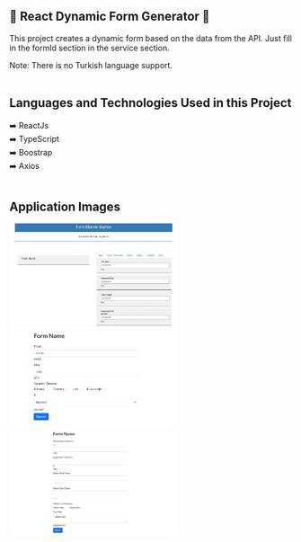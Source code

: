 
## 📌 React Dynamic Form Generator 📌

<p> This project creates a dynamic form based on the data from the API. Just fill in the formId section in the service section. </p>
Note: There is no Turkish language support.
<br/><br/>

 ## Languages and Technologies Used in this Project
:arrow_right: ReactJs </br>
:arrow_right: TypeScript </br>
:arrow_right: Boostrap </br>
:arrow_right: Axios </br>
<br/>

 ## Application Images
 <p>
<a href="https://github.com/hilalbuyukgullu/React_DynamicFormGenerator/blob/main/image/gif1%20(2).gif" target="_blank">
<img src="https://github.com/hilalbuyukgullu/React_DynamicFormGenerator/blob/main/image/gif1%20(2).gif" width="300" style="max-width:200%;"></a>

<a href="https://github.com/hilalbuyukgullu/React_DynamicFormGenerator/blob/main/image/img_form.png" target="_blank">
<img src="https://github.com/hilalbuyukgullu/React_DynamicFormGenerator/blob/main/image/img_form.png" width="300" style="max-width:200%;"></a>
 
 
<a href="https://github.com/hilalbuyukgullu/React_DynamicFormGenerator/blob/main/image/img_form2.jpg" target="_blank">
<img src="https://github.com/hilalbuyukgullu/React_DynamicFormGenerator/blob/main/image/img_form2.jpg" width="300" style="max-width:200%;"></a>
 
</p>
  
